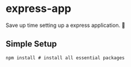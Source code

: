 # express-app
Save up time setting up a express application. 🚀

## Simple Setup

```
npm install # install all essential packages
```
